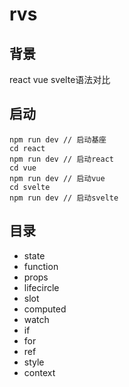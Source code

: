 # rvs

## 背景

react vue svelte语法对比


## 启动

```
npm run dev // 启动基座
cd react
npm run dev // 启动react
cd vue
npm run dev // 启动vue
cd svelte
npm run dev // 启动svelte
```

## 目录

* state
* function
* props
* lifecircle
* slot
* computed
* watch
* if
* for
* ref
* style
* context
